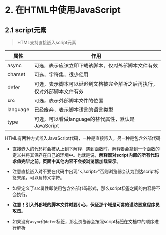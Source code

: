 # 2. 在HTML中使用JavaScript

## 2.1 script元素 

> HTML支持直接嵌入script元素

| 属性       | 作用                                  |
| -------- | ----------------------------------- |
| async    | 可选，表示应该立即下载该脚本，仅对外部脚本文件有效           |
| charset  | 可选，字符集，很少使用                         |
| defer    | 可选，表示脚本可以延迟到文档被完全解析之后再执行，仅对外部脚本文件有效 |
| src      | 可选，表示外部脚本文件的位置                      |
| language | 已经废弃，表示脚本语言的语言类型                    |
| type     | 可选，可以看做language的替代属性，默认是JavaScript  |

HTML有两种方式嵌入JavaScript代码，一种是直接嵌入，另一种是包含外部代码

- 直接嵌入的代码将会被从上到下解释，遇到函数时，解释器会拿到一个函数的定义并将其保存在自己的环境中。也就是说，**解释器对script内部的所有代码求值完毕之前，页面中其他内容不会被浏览器加载显示**。


- 注意直接嵌入时不要在代码中出现“\</script\>”否则浏览器会认为到达script标签末尾，可以用转义字符。
- 如果定义了src属性即使用包含外部代码形式，那么script标签之间的内容将不会执行。
- **注意！引入外部域的脚本文件时要小心，保证那个域是可靠的谨防恶意程序员攻击**。
- 如果没有`async`和`defer`标签，那么浏览器会按照script标签在文档中的顺序进行解析